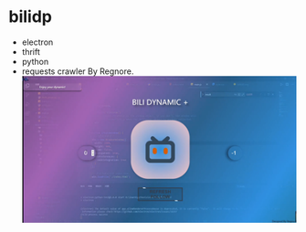# bilidp
+ electron
+ thrift
+ python
+ requests crawler
By Regnore.
![pic](https://github.com/regnore/bilidp/blob/master/img.png?raw=true)
